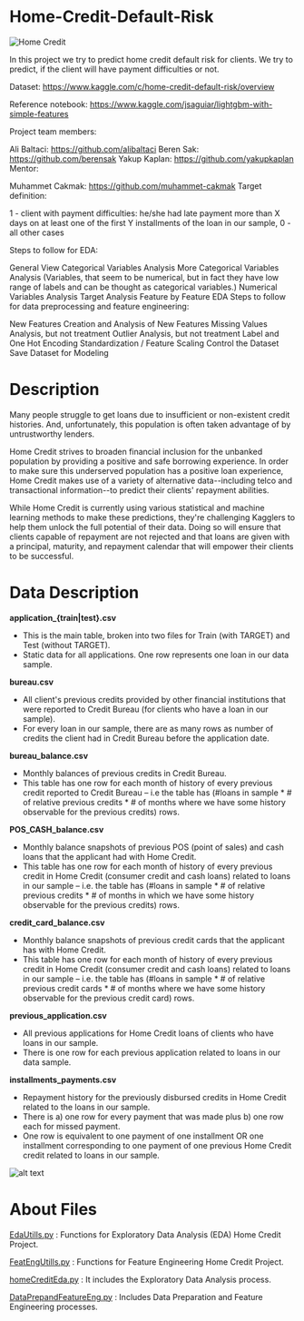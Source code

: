 # Home-Credit-Default-Risk


![Home Credit](https://user-images.githubusercontent.com/71599944/102082322-d0556680-3e22-11eb-96d4-3433cb10f823.png)

In this project we try to predict home credit default risk for clients. We try to predict, if the client will have payment difficulties or not.

Dataset: https://www.kaggle.com/c/home-credit-default-risk/overview

Reference notebook: https://www.kaggle.com/jsaguiar/lightgbm-with-simple-features

Project team members:

Ali Baltaci: https://github.com/alibaltaci
Beren Sak: https://github.com/berensak
Yakup Kaplan: https://github.com/yakupkaplan
Mentor:

Muhammet Cakmak: https://github.com/muhammet-cakmak
Target definition:

1 - client with payment difficulties: he/she had late payment more than X days on at least one of the first Y installments of the loan in our sample,
0 - all other cases

Steps to follow for EDA:

General View
Categorical Variables Analysis
More Categorical Variables Analysis (Variables, that seem to be numerical, but in fact they have low range of labels and can be thought as categorical variables.)
Numerical Variables Analysis
Target Analysis
Feature by Feature EDA
Steps to follow for data preprocessing and feature engineering:

New Features Creation and Analysis of New Features
Missing Values Analysis, but not treatment
Outlier Analysis, but not treatment
Label and One Hot Encoding
Standardization / Feature Scaling
Control the Dataset
Save Dataset for Modeling

# Description 
Many people struggle to get loans due to insufficient or non-existent credit histories. And, unfortunately, this population is often taken advantage of by untrustworthy lenders.

Home Credit strives to broaden financial inclusion for the unbanked population by providing a positive and safe borrowing experience. In order to make sure this underserved population has a positive loan experience, Home Credit makes use of a variety of alternative data--including telco and transactional information--to predict their clients' repayment abilities.

While Home Credit is currently using various statistical and machine learning methods to make these predictions, they're challenging Kagglers to help them unlock the full potential of their data. Doing so will ensure that clients capable of repayment are not rejected and that loans are given with a principal, maturity, and repayment calendar that will empower their clients to be successful.

# Data Description

**application_{train|test}.csv**

* This is the main table, broken into two files for Train (with TARGET) and Test (without TARGET).
* Static data for all applications. One row represents one loan in our data sample.

**bureau.csv**

* All client's previous credits provided by other financial institutions that were reported to Credit Bureau (for clients who have a loan in our sample).
* For every loan in our sample, there are as many rows as number of credits the client had in Credit Bureau before the application date.

**bureau_balance.csv**

* Monthly balances of previous credits in Credit Bureau.
* This table has one row for each month of history of every previous credit reported to Credit Bureau – i.e the table has (#loans in sample * # of relative previous credits * # of months where we have some history observable for the previous credits) rows.

**POS_CASH_balance.csv**

* Monthly balance snapshots of previous POS (point of sales) and cash loans that the applicant had with Home Credit.
* This table has one row for each month of history of every previous credit in Home Credit (consumer credit and cash loans) related to loans in our sample – i.e. the table has (#loans in sample * # of relative previous credits * # of months in which we have some history observable for the previous credits) rows.

**credit_card_balance.csv**

* Monthly balance snapshots of previous credit cards that the applicant has with Home Credit.
* This table has one row for each month of history of every previous credit in Home Credit (consumer credit and cash loans) related to loans in our sample – i.e. the table has (#loans in sample * # of relative previous credit cards * # of months where we have some history observable for the previous credit card) rows.

**previous_application.csv**

* All previous applications for Home Credit loans of clients who have loans in our sample.
* There is one row for each previous application related to loans in our data sample.

**installments_payments.csv**

* Repayment history for the previously disbursed credits in Home Credit related to the loans in our sample.
* There is a) one row for every payment that was made plus b) one row each for missed payment.
* One row is equivalent to one payment of one installment OR one installment corresponding to one payment of one previous Home Credit credit related to loans in our sample.


![alt text](https://storage.googleapis.com/kaggle-media/competitions/home-credit/home_credit.png)


# About Files

[EdaUtills.py](https://github.com/alibaltaci/Home-Credit-Default-Risk/blob/main/EdaUtills.py) : Functions for Exploratory Data Analysis (EDA) Home Credit Project.

[FeatEngUtills.py](https://github.com/alibaltaci/Home-Credit-Default-Risk/blob/main/FeatEngUtills.py) : Functions for Feature Engineering Home Credit Project.

[homeCreditEda.py](https://github.com/alibaltaci/Home-Credit-Default-Risk/blob/main/homeCreditEda.py) : It includes the Exploratory Data Analysis process.

[DataPrepandFeatureEng.py](https://github.com/alibaltaci/Home-Credit-Default-Risk/blob/main/DataPrepandFeatureEng.py) : Includes Data Preparation and Feature Engineering processes.


